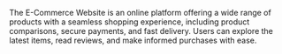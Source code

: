 The E-Commerce Website is an online platform offering a wide range of products with a seamless shopping experience, including product comparisons, secure payments, and fast delivery. Users can explore the latest items, read reviews, and make informed purchases with ease.
